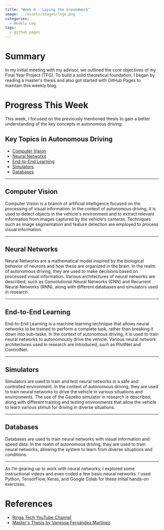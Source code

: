 ```yaml
---
title: "Week 0 - Laying the Groundwork"
image: ../assets/images/logo.png
categories:
  - Weekly Log
tags:
  - github pages
---
```


# Summary

In my initial meeting with my advisor, we outlined the core objectives of my Final Year Project (TFG). To build a solid theoretical foundation, I began by reading a master's thesis and also got started with GitHub Pages to maintain this weekly blog.

# Progress This Week

This week, I focused on the previously mentioned thesis to gain a better understanding of the key concepts in autonomous driving:

## Key Topics in Autonomous Driving

- [Computer Vision](#computer-vision)
- [Neural Networks](#neural-networks)
- [End-to-End Learning](#end-to-end-learning)
- [Simulators](#simulators)
- [Databases](#databases)

---

## Computer Vision

Computer Vision is a branch of artificial intelligence focused on the processing of visual information. In the context of autonomous driving, it is used to detect objects in the vehicle's environment and to extract relevant information from images captured by the vehicle's cameras. Techniques such as image segmentation and feature detection are employed to process visual information.

---

## Neural Networks

Neural Networks are a mathematical model inspired by the biological behavior of neurons and how these are organized in the brain. In the realm of autonomous driving, they are used to make decisions based on processed visual information. Various architectures of neural networks are described, such as Convolutional Neural Networks (CNN) and Recurrent Neural Networks (RNN), along with different databases and simulators used in research.

---

## End-to-End Learning

End-to-End Learning is a machine learning technique that allows neural networks to be trained to perform a complete task, rather than breaking it down into sub-tasks. In the context of autonomous driving, it is used to train neural networks to autonomously drive the vehicle. Various neural network architectures used in research are introduced, such as PilotNet and ControlNet.

---

## Simulators

Simulators are used to train and test neural networks in a safe and controlled environment. In the context of autonomous driving, they are used to train neural networks to drive the vehicle in various situations and environments. The use of the Gazebo simulator in research is described, along with different training and testing environments that allow the vehicle to learn various stimuli for driving in diverse situations.

---

## Databases

Databases are used to train neural networks with visual information and speed data. In the realm of autonomous driving, they are used to train neural networks, allowing the system to learn from diverse situations and conditions.


---

As I’m gearing up to work with neural networks, I explored some instructional videos and even coded a few basic neural networks. I used Python, TensorFlow, Keras, and Google Colab for these initial hands-on exercises.

# References

* [Ringa Tech YouTube Channel](https://www.youtube.com/@RingaTech)
* [Master's Thesis by Vanessa Fernández Martínez](https://gsyc.urjc.es/jmplaza/students/tfm-deeplearning_autonomous_navigation-vanessa-2019.pdf)

